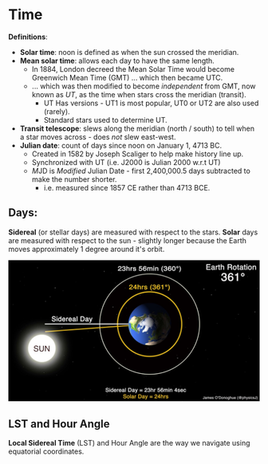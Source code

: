 # Time

**Definitions**:
- **Solar time**: noon is defined as when the sun crossed the meridian.
- **Mean solar time**: allows each day to have the same length.
	- In 1884, London decreed the Mean Solar Time would become Greenwich Mean Time (GMT) ... which then became UTC.
	- ... which was then modified to become *independent* from GMT, now known as *UT*, as the time when stars cross the meridian (transit). 
		- UT Has versions - UT1 is most popular, UT0 or UT2 are also used (rarely).
		- Standard stars used to determine UT.
- **Transit telescope**: slews along the meridian (north / south) to tell when a star moves across - does *not* slew east-west. 
- **Julian date**: count of days since noon on January 1, 4713 BC. 
	- Created in 1582 by Joseph Scaliger to help make history line up. 
	- Synchronized with UT (i.e. J2000 is Julian 2000 w.r.t UT)
	- *M*JD is *Modified* Julian Date - first 2,400,000.5 days subtracted to make the number shorter.
		- i.e. measured since 1857 CE rather than 4713 BCE. 

## Days:

**Sidereal** (or stellar days) are measured with respect to the stars. **Solar** days are measured with respect to the sun - slightly longer because the Earth moves approximately 1 degree around it's orbit. 

![](images/stellar-vs-solar.png)

## LST and Hour Angle

**Local Sidereal Time** (LST) and Hour Angle are the way we navigate using equatorial coordinates. 